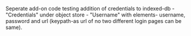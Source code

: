 Seperate add-on code testing addition of credentials to indexed-db - "Credentials" 
under object store - "Username" 
with elements- username, password and url (keypath-as url of no two different login pages can be same). 
